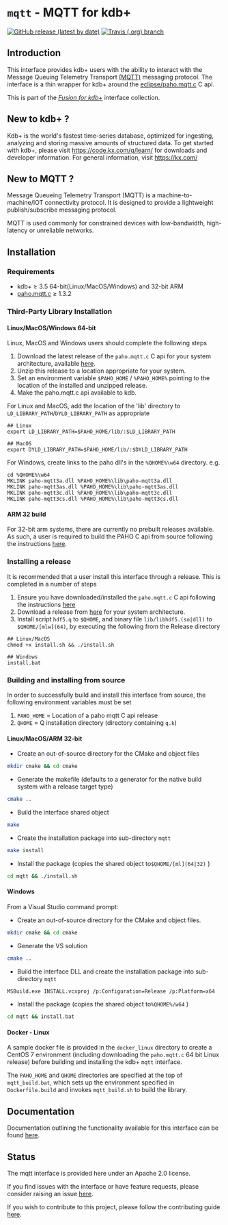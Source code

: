 # `mqtt` - MQTT for kdb+

[![GitHub release (latest by date)](https://img.shields.io/github/v/release/kxsystems/mqtt)](https://github.com/kxsystems/mqtt/releases) [![Travis (.org) branch](https://img.shields.io/travis/kxsystems/mqtt/master?label=travis%20build)](https://travis-ci.org/kxsystems/mqtt/branches)

## Introduction

This interface provides kdb+ users with the ability to interact with the Message Queuing Telemetry Transport [(MQTT)](http://mqtt.org/) messaging protocol. The interface is a thin wrapper for kdb+ around the [eclipse/paho.mqtt.c](https://github.com/eclipse/paho.mqtt.c) C api.

This is part of the [_Fusion for kdb+_](http://code.kx.com/q/interfaces/fusion/) interface collection.

## New to kdb+ ?

Kdb+ is the world's fastest time-series database, optimized for ingesting, analyzing and storing massive amounts of structured data. To get started with kdb+, please visit https://code.kx.com/q/learn/ for downloads and developer information. For general information, visit https://kx.com/

## New to MQTT ?

Message Queueing Telemetry Transport (MQTT) is a machine-to-machine/IOT connectivity protocol. It is designed to provide a lightweight publish/subscribe messaging protocol.

MQTT is used commonly for constrained devices with low-bandwidth, high-latency or unreliable networks.

## Installation

### Requirements

* kdb+ ≥ 3.5 64-bit(Linux/MacOS/Windows) and 32-bit ARM
* [paho.mqtt.c](https://github.com/eclipse/paho.mqtt.c) ≥ 1.3.2

### Third-Party Library Installation

#### Linux/MacOS/Windows 64-bit

Linux, MacOS and Windows users should complete the following steps

1. Download the latest release of the `paho.mqtt.c` C api for your system architecture, available [here](https://github.com/eclipse/paho.mqtt.c/releases).
2. Unzip this release to a location appropriate for your system.
3. Set an environment variable `$PAHO_HOME` / `%PAHO_HOME%` pointing to the location of the installed and unzipped release.
4. Make the paho.mqtt.c api available to kdb.

For Linux and MacOS, add the location of the 'lib' directory to `LD_LIBRARY_PATH`/`DYLD_LIBRARY_PATH` as appropriate
```
## Linux
export LD_LIBRARY_PATH=$PAHO_HOME/lib/:$LD_LIBRARY_PATH

## MacOS
export DYLD_LIBRARY_PATH=$PAHO_HOME/lib/:$DYLD_LIBRARY_PATH
```
For Windows, create links to the paho dll's in the `%QHOME%\w64` directory.
e.g.
```
cd %QHOME%\w64
MKLINK paho-mqtt3a.dll %PAHO_HOME%\lib\paho-mqtt3a.dll
MKLINK paho-mqtt3as.dll %PAHO_HOME%\lib\paho-mqtt3as.dll
MKLINK paho-mqtt3c.dll %PAHO_HOME%\lib\paho-mqtt3c.dll
MKLINK paho-mqtt3cs.dll %PAHO_HOME%\lib\paho-mqtt3cs.dll
```

#### ARM 32 build

For 32-bit arm systems, there are currently no prebuilt releases available. As such, a user is required to build the PAHO C api from source following the instructions [here](https://github.com/eclipse/paho.mqtt.c/blob/master/README.md#cross-compilation).

### Installing a release

It is recommended that a user install this interface through a release. This is completed in a number of steps

1. Ensure you have downloaded/installed the `paho.mqtt.c` C api following the instructions [here](#third-party-library-installation)
2. Download a release from [here](https://github.com/KxSystems/mqtt/releases) for your system architecture.
3. Install script `hdf5.q` to `$QHOME`, and binary file `lib/libhdf5.(so|dll)` to `$QHOME/[mlw](64)`, by executing the following from the Release directory
```
## Linux/MacOS
chmod +x install.sh && ./install.sh

## Windows
install.bat
```
  
### Building and installing from source

In order to successfully build and install this interface from source, the following environment variables must be set

1. `PAHO_HOME` = Location of a paho mqtt C api release
2. `QHOME` = Q installation directory (directory containing `q.k`)

#### Linux/MacOS/ARM 32-bit

- Create an out-of-source directory for the CMake and object files

```bash
mkdir cmake && cd cmake
```

- Generate the makefile (defaults to a generator for the native build system with a release target type)

```bash
cmake ..
```

- Build the interface shared object

```bash
make
```

- Create the installation package into sub-directory `mqtt`

```bash
make install
```

- Install the package (copies the shared object to`$QHOME/[ml](64|32)` )

```bash
cd mqtt && ./install.sh
```

#### Windows

From a Visual Studio command prompt:

- Create an out-of-source directory for the CMake and object files.

```bash
mkdir cmake && cd cmake
```

- Generate the VS solution

```bash
cmake ..
```

- Build the interface DLL and create the installation package into sub-directory `mqtt`

```bash
MSBuild.exe INSTALL.vcxproj /p:Configuration=Release /p:Platform=x64
```

- Install the package (copies the shared object to`%QHOME%/w64` )

```bash
cd mqtt && install.bat
```

#### Docker - Linux

A sample docker file is provided in the `docker_linux` directory to create a CentOS 7 environment (including downloading the `paho.mqtt.c` 64 bit Linux release) before building and installing the kdb+ `mqtt` interface.

The `PAHO_HOME` and `QHOME` directories are specified at the top of `mqtt_build.bat`, which sets up the environment specified in `Dockerfile.build` and invokes `mqtt_build.sh` to build the library.

## Documentation

Documentation outlining the functionality available for this interface can be found [here](http://code.kx.com/q/interfaces/mqtt/).

## Status

The mqtt interface is provided here under an Apache 2.0 license.

If you find issues with the interface or have feature requests, please consider raising an issue [here](https://github.com/KxSystems/mqtt/issues).

If you wish to contribute to this project, please follow the contributing guide [here](CONTRIBUTING.md).

